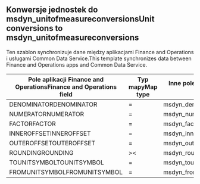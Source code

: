 ## <a name="unit-conversions-to-msdyn_unitofmeasureconversions"></a><span data-ttu-id="beaaa-101">Konwersje jednostek do msdyn_unitofmeasureconversions</span><span class="sxs-lookup"><span data-stu-id="beaaa-101">Unit conversions to msdyn_unitofmeasureconversions</span></span>

<span data-ttu-id="beaaa-102">Ten szablon synchronizuje dane między aplikacjami Finance and Operations i usługami Common Data Service.</span><span class="sxs-lookup"><span data-stu-id="beaaa-102">This template synchronizes data between Finance and Operations apps and Common Data Service.</span></span>

<span data-ttu-id="beaaa-103">Pole aplikacji Finance and Operations</span><span class="sxs-lookup"><span data-stu-id="beaaa-103">Finance and Operations field</span></span> | <span data-ttu-id="beaaa-104">Typ mapy</span><span class="sxs-lookup"><span data-stu-id="beaaa-104">Map type</span></span> | <span data-ttu-id="beaaa-105">Inne pole rozwiązania Dynamics 365</span><span class="sxs-lookup"><span data-stu-id="beaaa-105">Other Dynamics 365 field</span></span> | <span data-ttu-id="beaaa-106">Wartość domyślna</span><span class="sxs-lookup"><span data-stu-id="beaaa-106">Default value</span></span>
---|---|---|---
<span data-ttu-id="beaaa-107">DENOMINATOR</span><span class="sxs-lookup"><span data-stu-id="beaaa-107">DENOMINATOR</span></span> | = | <span data-ttu-id="beaaa-108">msdyn_denominator</span><span class="sxs-lookup"><span data-stu-id="beaaa-108">msdyn_denominator</span></span> | 
<span data-ttu-id="beaaa-109">NUMERATOR</span><span class="sxs-lookup"><span data-stu-id="beaaa-109">NUMERATOR</span></span> | = | <span data-ttu-id="beaaa-110">msdyn_numerator</span><span class="sxs-lookup"><span data-stu-id="beaaa-110">msdyn_numerator</span></span> | 
<span data-ttu-id="beaaa-111">FACTOR</span><span class="sxs-lookup"><span data-stu-id="beaaa-111">FACTOR</span></span> | = | <span data-ttu-id="beaaa-112">msdyn_factor</span><span class="sxs-lookup"><span data-stu-id="beaaa-112">msdyn_factor</span></span> | 
<span data-ttu-id="beaaa-113">INNEROFFSET</span><span class="sxs-lookup"><span data-stu-id="beaaa-113">INNEROFFSET</span></span> | = | <span data-ttu-id="beaaa-114">msdyn_inneroffset</span><span class="sxs-lookup"><span data-stu-id="beaaa-114">msdyn_inneroffset</span></span> | 
<span data-ttu-id="beaaa-115">OUTEROFFSET</span><span class="sxs-lookup"><span data-stu-id="beaaa-115">OUTEROFFSET</span></span> | = | <span data-ttu-id="beaaa-116">msdyn_outeroffset</span><span class="sxs-lookup"><span data-stu-id="beaaa-116">msdyn_outeroffset</span></span> | 
<span data-ttu-id="beaaa-117">ROUNDING</span><span class="sxs-lookup"><span data-stu-id="beaaa-117">ROUNDING</span></span> | >< | <span data-ttu-id="beaaa-118">msdyn_rounding</span><span class="sxs-lookup"><span data-stu-id="beaaa-118">msdyn_rounding</span></span> | 
<span data-ttu-id="beaaa-119">TOUNITSYMBOL</span><span class="sxs-lookup"><span data-stu-id="beaaa-119">TOUNITSYMBOL</span></span> | = | <span data-ttu-id="beaaa-120">msdyn_tounit.msdyn_symbol</span><span class="sxs-lookup"><span data-stu-id="beaaa-120">msdyn_tounit.msdyn_symbol</span></span> | 
<span data-ttu-id="beaaa-121">FROMUNITSYMBOL</span><span class="sxs-lookup"><span data-stu-id="beaaa-121">FROMUNITSYMBOL</span></span> | = | <span data-ttu-id="beaaa-122">msdyn_fromunit.msdyn_symbol</span><span class="sxs-lookup"><span data-stu-id="beaaa-122">msdyn_fromunit.msdyn_symbol</span></span> | 
